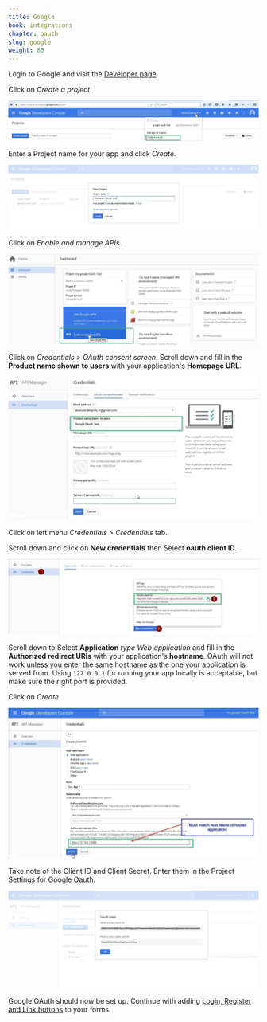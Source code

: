 ```yaml
---
title: Google
book: integrations
chapter: oauth
slug: google
weight: 80
---
```

Login to Google and visit the [Developer page](https://console.developers.google.com/).

Click on *Create a project*.

![](/assets/img/oauth/google-create-project.jpg)

Enter a Project name for your app and click *Create*.

![](/assets/img/oauth/google-create-project_2.jpg)

Click on *Enable and manage APIs*.

![](/assets/img/oauth/google-manage-api.jpg)

Click on *Credentials > OAuth consent screen*.
Scroll down and fill in the **Product name shown to users** with your application's **Homepage URL**.

![](/assets/img/oauth/google-project-name.jpg)

Click on left menu *Credentials > Credentials* tab.

Scroll down and click on  **New credentials** then Select **oauth client ID**.

![](/assets/img/oauth/google-generate-oauth-id.jpg)

Scroll down to Select **Application** *type Web application*  and fill in the **Authorized redirect URIs** with your application's **hostname**. OAuth will not work unless you enter the same hostname as the one your application is served from. Using `127.0.0.1` for running your app locally is acceptable, but make sure the right port is provided.

Click on *Create*

![](/assets/img/oauth/google-redirect-uri.jpg)


Take note of the Client ID and Client Secret. Enter them in the Project Settings for Google Oauth.

![](/assets/img/oauth/google-keys.jpg)

Google OAuth should now be set up. Continue with adding [Login, Register and Link buttons](#button) to your forms.
